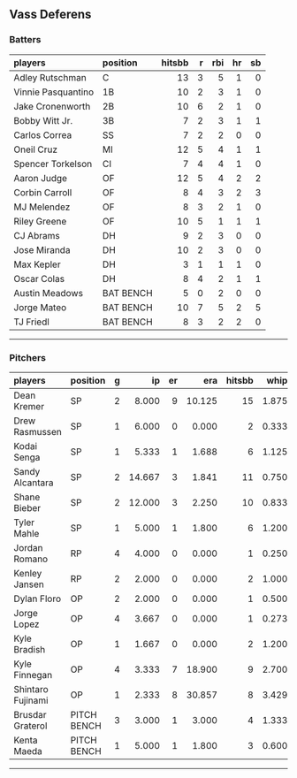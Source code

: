 ## Vass Deferens

### Batters

 
|players            |position  | hitsbb|  r| rbi| hr| sb| 
|:------------------|:---------|------:|--:|---:|--:|--:| 
|Adley Rutschman    |C         |     13|  3|   5|  1|  0| 
|Vinnie Pasquantino |1B        |     10|  2|   3|  1|  0| 
|Jake Cronenworth   |2B        |     10|  6|   2|  1|  0| 
|Bobby Witt Jr.     |3B        |      7|  2|   3|  1|  1| 
|Carlos Correa      |SS        |      7|  2|   2|  0|  0| 
|Oneil Cruz         |MI        |     12|  5|   4|  1|  1| 
|Spencer Torkelson  |CI        |      7|  4|   4|  1|  0| 
|Aaron Judge        |OF        |     12|  5|   4|  2|  2| 
|Corbin Carroll     |OF        |      8|  4|   3|  2|  3| 
|MJ Melendez        |OF        |      8|  3|   2|  1|  0| 
|Riley Greene       |OF        |     10|  5|   1|  1|  1| 
|CJ Abrams          |DH        |      9|  2|   3|  0|  0| 
|Jose Miranda       |DH        |     10|  2|   3|  0|  0| 
|Max Kepler         |DH        |      3|  1|   1|  1|  0| 
|Oscar Colas        |DH        |      8|  4|   2|  1|  1| 
|Austin Meadows     |BAT BENCH |      5|  0|   2|  0|  0| 
|Jorge Mateo        |BAT BENCH |     10|  7|   5|  2|  5| 
|TJ Friedl          |BAT BENCH |      8|  3|   2|  2|  0| 


* * *

### Pitchers

 
|players           |position    |  g|     ip| er|    era| hitsbb|  whip| so|  w| sv| 
|:-----------------|:-----------|--:|------:|--:|------:|------:|-----:|--:|--:|--:| 
|Dean Kremer       |SP          |  2|  8.000|  9| 10.125|     15| 1.875|  7|  0|  0| 
|Drew Rasmussen    |SP          |  1|  6.000|  0|  0.000|      2| 0.333|  7|  1|  0| 
|Kodai Senga       |SP          |  1|  5.333|  1|  1.688|      6| 1.125|  8|  1|  0| 
|Sandy Alcantara   |SP          |  2| 14.667|  3|  1.841|     11| 0.750|  7|  1|  0| 
|Shane Bieber      |SP          |  2| 12.000|  3|  2.250|     10| 0.833| 10|  0|  0| 
|Tyler Mahle       |SP          |  1|  5.000|  1|  1.800|      6| 1.200|  7|  1|  0| 
|Jordan Romano     |RP          |  4|  4.000|  0|  0.000|      1| 0.250|  4|  0|  4| 
|Kenley Jansen     |RP          |  2|  2.000|  0|  0.000|      2| 1.000|  2|  1|  1| 
|Dylan Floro       |OP          |  2|  2.000|  0|  0.000|      1| 0.500|  1|  1|  0| 
|Jorge Lopez       |OP          |  4|  3.667|  0|  0.000|      1| 0.273|  2|  1|  1| 
|Kyle Bradish      |OP          |  1|  1.667|  0|  0.000|      2| 1.200|  2|  0|  0| 
|Kyle Finnegan     |OP          |  4|  3.333|  7| 18.900|      9| 2.700|  1|  0|  1| 
|Shintaro Fujinami |OP          |  1|  2.333|  8| 30.857|      8| 3.429|  4|  0|  0| 
|Brusdar Graterol  |PITCH BENCH |  3|  3.000|  1|  3.000|      4| 1.333|  1|  0|  0| 
|Kenta Maeda       |PITCH BENCH |  1|  5.000|  1|  1.800|      3| 0.600|  9|  0|  0| 


* * *


